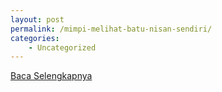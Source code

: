 ```yaml
---
layout: post
permalink: /mimpi-melihat-batu-nisan-sendiri/
categories:
    - Uncategorized
---
```


[Baca Selengkapnya](/02)